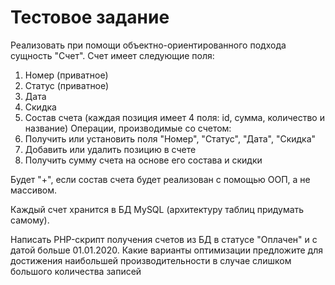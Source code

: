 # Тестовое задание 

Реализовать при помощи объектно-ориентированного подхода сущность "Счет". 
Счет имеет следующие поля: 
  1) Номер (приватное)
  2) Статус (приватное)
  3) Дата
  4) Скидка
  5) Состав счета (каждая позиция имеет 4 поля: id, сумма, количество и название)
Операции, производимые со счетом:
  1) Получить или установить поля "Номер", "Статус", "Дата", "Скидка"
  2) Добавить или удалить позицию в счете
  3) Получить сумму счета на основе его состава и скидки
  
Будет "+", если состав счета будет реализован с помощью ООП, а не массивом.

Каждый счет хранится в БД MySQL (архитектуру таблиц придумать самому). 

Написать PHP-скрипт получения счетов из БД в статусе "Оплачен" и с датой больше 01.01.2020. 
Какие варианты оптимизации предложите для достижения наибольшей производительности в случае слишком большого количества записей